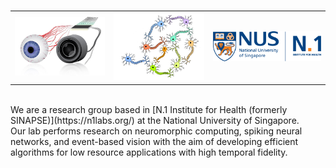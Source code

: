 <!--
.. title: NUS Neuromorphic Group
.. slug: index
.. date: 2019-01-22 16:23:18 UTC+08:00
.. tags: 
.. category: 
.. link: 
.. description: 
.. type: text
-->


<table style="width:100%">
  <tr>
    <td align=left><img src="/images/welcome/EyeCamera.jpg"  width="250"/></td>
    <td align=center><img src="/images/welcome/neuron.png"     width="250"/></td> 
    <td align=right><img src="/images/logos/N1.png"        width="300"/></td> 
  </tr>
</table>
<br />  
We are a research group based in [N.1 Institute for Health (formerly SINAPSE)](https://n1labs.org/) at the National University of Singapore.
<br />  
Our lab performs research on neuromorphic computing, spiking neural networks, and 
event-based vision with the aim of developing efficient algorithms for 
low resource applications with high temporal fidelity. 


